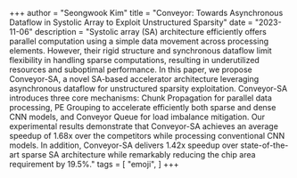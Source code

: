 +++
author = "Seongwook Kim"
title = "Conveyor: Towards Asynchronous Dataflow in Systolic Array to Exploit Unstructured Sparsity"
date = "2023-11-06"
description = "Systolic array (SA) architecture efficiently offers parallel computation using a simple data movement across processing elements. However, their rigid structure and synchronous dataflow limit flexibility in handling sparse computations, resulting in underutilized resources and suboptimal performance. In this paper, we propose Conveyor-SA, a novel SA-based accelerator architecture leveraging asynchronous dataflow for unstructured sparsity exploitation. Conveyor-SA introduces three core mechanisms: Chunk Propagation for parallel data processing, PE Grouping to accelerate efficiently both sparse and dense CNN models, and Conveyor Queue for load imbalance mitigation. Our experimental results demonstrate that Conveyor-SA achieves an average speedup of 1.68x over the competitors while processing conventional CNN models. In addition, Conveyor-SA delivers 1.42x speedup over state-of-the-art sparse SA architecture while remarkably reducing the chip area requirement by 19.5%."
tags = [
    "emoji",
]
+++